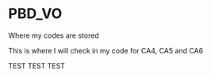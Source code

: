# PBD_VO
Where my codes are stored

This is where I will check in my code for CA4, CA5 and CA6

TEST TEST TEST